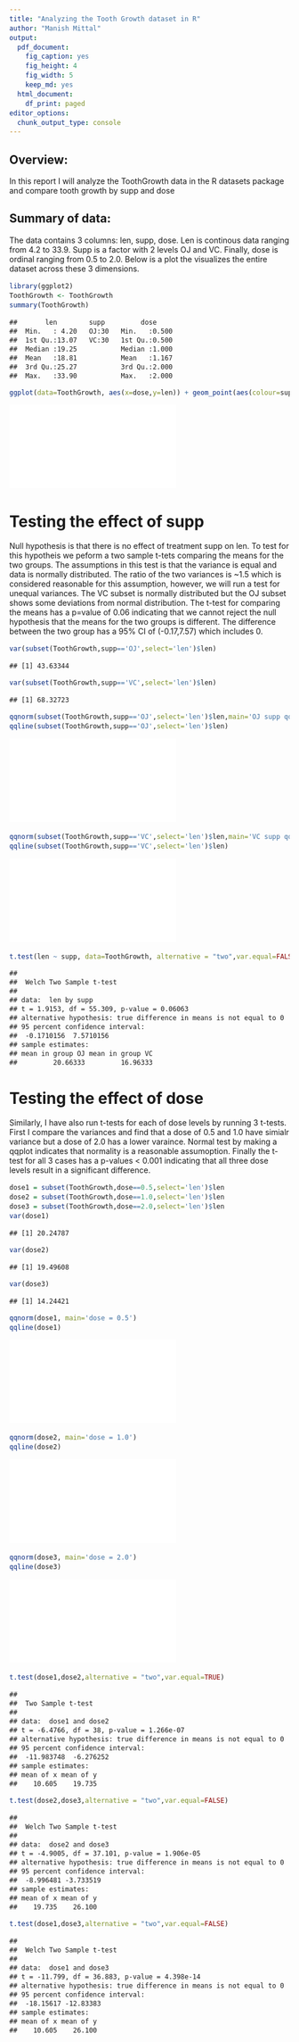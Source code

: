 ```yaml
---
title: "Analyzing the Tooth Growth dataset in R"
author: "Manish Mittal"
output:
  pdf_document:
    fig_caption: yes
    fig_height: 4
    fig_width: 5
    keep_md: yes
  html_document:
    df_print: paged
editor_options:
  chunk_output_type: console
---
```

## Overview:
In this report I will analyze the ToothGrowth data in the R datasets package and compare tooth growth by supp and dose

## Summary of data:
The data contains 3 columns: len, supp, dose. Len is continous data ranging from 4.2 to 33.9. Supp is a factor with 2 levels OJ and VC. Finally, dose is ordinal ranging from 0.5 to 2.0. Below is a plot the visualizes the entire dataset across these 3 dimensions. 


```r
library(ggplot2)
ToothGrowth <- ToothGrowth
summary(ToothGrowth)
```

```
##       len        supp         dose      
##  Min.   : 4.20   OJ:30   Min.   :0.500  
##  1st Qu.:13.07   VC:30   1st Qu.:0.500  
##  Median :19.25           Median :1.000  
##  Mean   :18.81           Mean   :1.167  
##  3rd Qu.:25.27           3rd Qu.:2.000  
##  Max.   :33.90           Max.   :2.000
```

```r
ggplot(data=ToothGrowth, aes(x=dose,y=len)) + geom_point(aes(colour=supp))
```

![](Project_Part2_files/figure-latex/unnamed-chunk-1-1.pdf)<!-- --> 

# Testing the effect of supp
Null hypothesis is that there is no effect of treatment supp on len. To test for this hypotheis we peform a two sample t-tets comparing the means for the two groups. The assumptions in this test is that the variance is equal and data is normally distributed. The ratio of the two variances is ~1.5 which is considered reasonable for this assumption, however, we will run a test for unequal variances. The VC subset is normally distributed but the OJ subset shows some deviations from normal distribution. The t-test for comparing the means has a p=value of 0.06 indicating that we cannot reject the null hypothesis that the means for the two groups is different. The difference between the two group has a 95% CI of (-0.17,7.57) which includes 0. 

```r
var(subset(ToothGrowth,supp=='OJ',select='len')$len)
```

```
## [1] 43.63344
```

```r
var(subset(ToothGrowth,supp=='VC',select='len')$len)
```

```
## [1] 68.32723
```

```r
qqnorm(subset(ToothGrowth,supp=='OJ',select='len')$len,main='OJ supp qqplot')
qqline(subset(ToothGrowth,supp=='OJ',select='len')$len)
```

![](Project_Part2_files/figure-latex/unnamed-chunk-2-1.pdf)<!-- --> 

```r
qqnorm(subset(ToothGrowth,supp=='VC',select='len')$len,main='VC supp qqplot')
qqline(subset(ToothGrowth,supp=='VC',select='len')$len)
```

![](Project_Part2_files/figure-latex/unnamed-chunk-2-2.pdf)<!-- --> 

```r
t.test(len ~ supp, data=ToothGrowth, alternative = "two",var.equal=FALSE)
```

```
## 
## 	Welch Two Sample t-test
## 
## data:  len by supp
## t = 1.9153, df = 55.309, p-value = 0.06063
## alternative hypothesis: true difference in means is not equal to 0
## 95 percent confidence interval:
##  -0.1710156  7.5710156
## sample estimates:
## mean in group OJ mean in group VC 
##         20.66333         16.96333
```

# Testing the effect of dose
Similarly, I have also run t-tests for each of dose levels by running 3 t-tests. First I compare the variances and find that a dose of 0.5 and 1.0 have simialr variance but a dose of 2.0 has a lower varaince. Normal test by making a qqplot indicates that normality is a reasonable assumoption. Finally the t-test for all 3 cases has a p-values < 0.001 indicating that all three dose levels result in a significant difference. 

```r
dose1 = subset(ToothGrowth,dose==0.5,select='len')$len
dose2 = subset(ToothGrowth,dose==1.0,select='len')$len
dose3 = subset(ToothGrowth,dose==2.0,select='len')$len
var(dose1)
```

```
## [1] 20.24787
```

```r
var(dose2)
```

```
## [1] 19.49608
```

```r
var(dose3)
```

```
## [1] 14.24421
```

```r
qqnorm(dose1, main='dose = 0.5')
qqline(dose1)
```

![](Project_Part2_files/figure-latex/unnamed-chunk-3-1.pdf)<!-- --> 

```r
qqnorm(dose2, main='dose = 1.0')
qqline(dose2)
```

![](Project_Part2_files/figure-latex/unnamed-chunk-3-2.pdf)<!-- --> 

```r
qqnorm(dose3, main='dose = 2.0')
qqline(dose3)
```

![](Project_Part2_files/figure-latex/unnamed-chunk-3-3.pdf)<!-- --> 

```r
t.test(dose1,dose2,alternative = "two",var.equal=TRUE)
```

```
## 
## 	Two Sample t-test
## 
## data:  dose1 and dose2
## t = -6.4766, df = 38, p-value = 1.266e-07
## alternative hypothesis: true difference in means is not equal to 0
## 95 percent confidence interval:
##  -11.983748  -6.276252
## sample estimates:
## mean of x mean of y 
##    10.605    19.735
```

```r
t.test(dose2,dose3,alternative = "two",var.equal=FALSE)
```

```
## 
## 	Welch Two Sample t-test
## 
## data:  dose2 and dose3
## t = -4.9005, df = 37.101, p-value = 1.906e-05
## alternative hypothesis: true difference in means is not equal to 0
## 95 percent confidence interval:
##  -8.996481 -3.733519
## sample estimates:
## mean of x mean of y 
##    19.735    26.100
```

```r
t.test(dose1,dose3,alternative = "two",var.equal=FALSE)
```

```
## 
## 	Welch Two Sample t-test
## 
## data:  dose1 and dose3
## t = -11.799, df = 36.883, p-value = 4.398e-14
## alternative hypothesis: true difference in means is not equal to 0
## 95 percent confidence interval:
##  -18.15617 -12.83383
## sample estimates:
## mean of x mean of y 
##    10.605    26.100
```


